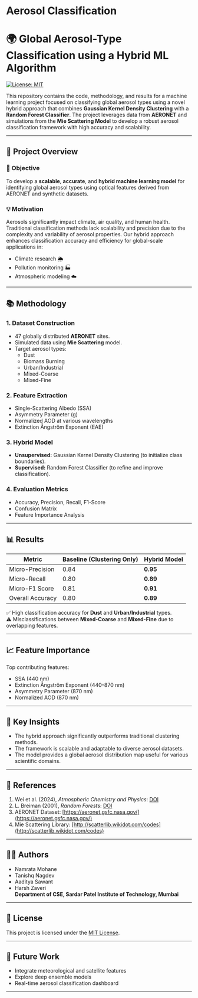 # Aerosol Classification
# 🌍 Global Aerosol-Type Classification using a Hybrid ML Algorithm

[![License: MIT](https://img.shields.io/badge/License-MIT-yellow.svg)](LICENSE)

This repository contains the code, methodology, and results for a machine learning project focused on classifying global aerosol types using a novel hybrid approach that combines **Gaussian Kernel Density Clustering** with a **Random Forest Classifier**. The project leverages data from **AERONET** and simulations from the **Mie Scattering Model** to develop a robust aerosol classification framework with high accuracy and scalability.

---

## 📌 Project Overview

### 🔬 Objective
To develop a **scalable**, **accurate**, and **hybrid machine learning model** for identifying global aerosol types using optical features derived from AERONET and synthetic datasets.

### 💡 Motivation
Aerosols significantly impact climate, air quality, and human health. Traditional classification methods lack scalability and precision due to the complexity and variability of aerosol properties. Our hybrid approach enhances classification accuracy and efficiency for global-scale applications in:

- Climate research 🌦️  
- Pollution monitoring 🏭  
- Atmospheric modeling ☁️  

---

## 📚 Methodology

### 1. Dataset Construction
- 47 globally distributed **AERONET** sites.
- Simulated data using **Mie Scattering** model.
- Target aerosol types:
  - Dust
  - Biomass Burning
  - Urban/Industrial
  - Mixed-Coarse
  - Mixed-Fine

### 2. Feature Extraction
- Single-Scattering Albedo (SSA)
- Asymmetry Parameter (g)
- Normalized AOD at various wavelengths
- Extinction Ångström Exponent (EAE)

### 3. Hybrid Model
- **Unsupervised:** Gaussian Kernel Density Clustering (to initialize class boundaries).
- **Supervised:** Random Forest Classifier (to refine and improve classification).

### 4. Evaluation Metrics
- Accuracy, Precision, Recall, F1-Score
- Confusion Matrix
- Feature Importance Analysis

---

## 📊 Results

| Metric              | Baseline (Clustering Only) | Hybrid Model |
|---------------------|----------------------------|--------------|
| Micro-Precision     | 0.84                       | **0.95**     |
| Micro-Recall        | 0.80                       | **0.89**     |
| Micro-F1 Score      | 0.81                       | **0.91**     |
| Overall Accuracy    | 0.80                       | **0.89**     |

✅ High classification accuracy for **Dust** and **Urban/Industrial** types.  
⚠️ Misclassifications between **Mixed-Coarse** and **Mixed-Fine** due to overlapping features.

---

## 📈 Feature Importance

Top contributing features:
- SSA (440 nm)
- Extinction Ångström Exponent (440–870 nm)
- Asymmetry Parameter (870 nm)
- Normalized AOD (870 nm)

---

## 🧠 Key Insights

- The hybrid approach significantly outperforms traditional clustering methods.
- The framework is scalable and adaptable to diverse aerosol datasets.
- The model provides a global aerosol distribution map useful for various scientific domains.

---

## 🔗 References

1. Wei et al. (2024), *Atmospheric Chemistry and Physics*: [DOI](https://doi.org/10.5194/acp-24-5025-2024)  
2. L. Breiman (2001), *Random Forests*: [DOI](https://doi.org/10.1023/A:1010933404324)  
3. AERONET Dataset: [https://aeronet.gsfc.nasa.gov/](https://aeronet.gsfc.nasa.gov/)  
4. Mie Scattering Library: [http://scatterlib.wikidot.com/codes](http://scatterlib.wikidot.com/codes)

---

## 👨‍💻 Authors


- Namrata Mohane  
- Tanishq Nagdev  
- Aaditya Sawant  
- Harsh Zaveri  
**Department of CSE, Sardar Patel Institute of Technology, Mumbai**

---

## 📜 License

This project is licensed under the [MIT License](LICENSE).

---

## 🚀 Future Work

- Integrate meteorological and satellite features
- Explore deep ensemble models
- Real-time aerosol classification dashboard

---



